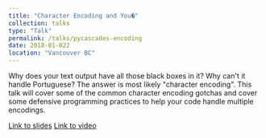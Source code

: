 ```yaml
---
title: "Character Encoding and You�"
collection: talks
type: "Talk"
permalink: /talks/pycascades-encoding
date: 2018-01-022
location: "Vancouver BC"
---
```


Why does your text output have all those black boxes in it? Why can't it handle Portuguese? The answer is most likely "character encoding". This talk will cover some of the common character encoding gotchas and cover some defensive programming practices to help your code handle multiple encodings.

[Link to slides](https://docs.google.com/presentation/d/17xwPZrnGo5xGUXf_HkxFUTAE2SPisHQd7LcRWyYCL6I/)
[Link to video](https://www.youtube.com/watch?v=2U9EHYqc59Y)
